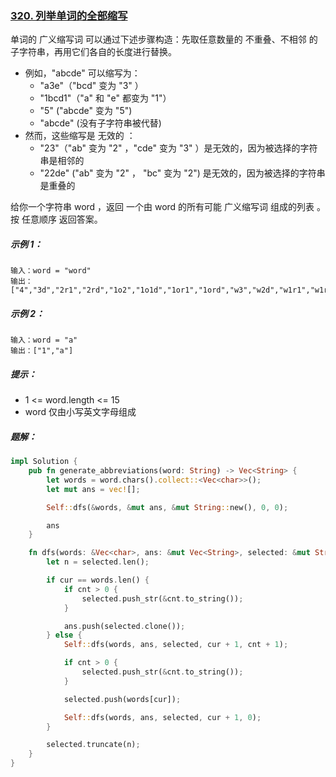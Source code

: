 ### [320. 列举单词的全部缩写](https://leetcode.cn/problems/generalized-abbreviation/)
单词的 广义缩写词 可以通过下述步骤构造：先取任意数量的 不重叠、不相邻 的子字符串，再用它们各自的长度进行替换。
- 例如，"abcde" 可以缩写为：
  - "a3e"（"bcd" 变为 "3" ）
  - "1bcd1"（"a" 和 "e" 都变为 "1"）
  - "5" ("abcde" 变为 "5")
  - "abcde" (没有子字符串被代替)
- 然而，这些缩写是 无效的 ：
  - "23"（"ab" 变为 "2" ，"cde" 变为 "3" ）是无效的，因为被选择的字符串是相邻的
  - "22de" ("ab" 变为 "2" ， "bc" 变为 "2")  是无效的，因为被选择的字符串是重叠的

给你一个字符串 word ，返回 一个由 word 的所有可能 广义缩写词 组成的列表 。按 任意顺序 返回答案。



##### 示例 1：
```
输入：word = "word"
输出：["4","3d","2r1","2rd","1o2","1o1d","1or1","1ord","w3","w2d","w1r1","w1rd","wo2","wo1d","wor1","word"]
```

##### 示例 2：
```
输入：word = "a"
输出：["1","a"]
```

##### 提示：
- 1 <= word.length <= 15
- word 仅由小写英文字母组成

##### 题解：
```rust
impl Solution {
    pub fn generate_abbreviations(word: String) -> Vec<String> {
        let words = word.chars().collect::<Vec<char>>();
        let mut ans = vec![];

        Self::dfs(&words, &mut ans, &mut String::new(), 0, 0);

        ans
    }

    fn dfs(words: &Vec<char>, ans: &mut Vec<String>, selected: &mut String, cur: usize, cnt: u8) {
        let n = selected.len();

        if cur == words.len() {
            if cnt > 0 {
                selected.push_str(&cnt.to_string());
            }

            ans.push(selected.clone());
        } else {
            Self::dfs(words, ans, selected, cur + 1, cnt + 1);

            if cnt > 0 {
                selected.push_str(&cnt.to_string());
            }

            selected.push(words[cur]);

            Self::dfs(words, ans, selected, cur + 1, 0);
        }

        selected.truncate(n);
    }
}
```
